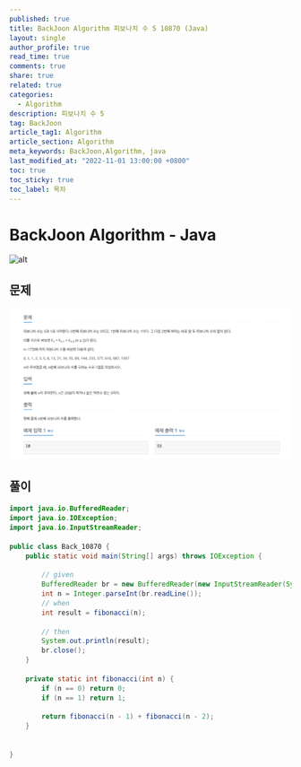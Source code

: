 ```yaml
---
published: true
title: BackJoon Algorithm 피보나치 수 5 10870 (Java)
layout: single
author_profile: true
read_time: true
comments: true
share: true
related: true
categories:
  - Algorithm
description: 피보나치 수 5
tag: BackJoon
article_tag1: Algorithm
article_section: Algorithm
meta_keywords: BackJoon,Algorithm, java
last_modified_at: "2022-11-01 13:00:00 +0800"
toc: true
toc_sticky: true
toc_label: 목차
---
```


# BackJoon Algorithm - Java

![alt](https://d2gd6pc034wcta.cloudfront.net/images/logo@2x.png)

## 문제

![alt](/assets/images/post/Algorithm/10870.png)

## 풀이

```java
import java.io.BufferedReader;
import java.io.IOException;
import java.io.InputStreamReader;

public class Back_10870 {
    public static void main(String[] args) throws IOException {

        // given
        BufferedReader br = new BufferedReader(new InputStreamReader(System.in));
        int n = Integer.parseInt(br.readLine());
        // when
        int result = fibonacci(n);

        // then
        System.out.println(result);
        br.close();
    }

    private static int fibonacci(int n) {
        if (n == 0) return 0;
        if (n == 1) return 1;

        return fibonacci(n - 1) + fibonacci(n - 2);
    }


}
```

